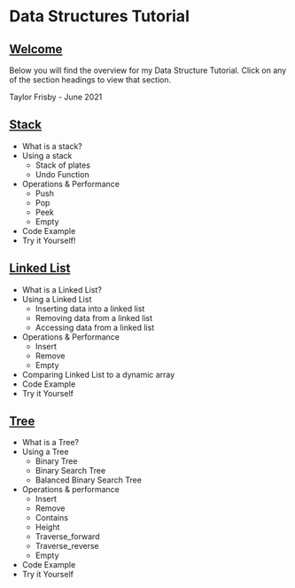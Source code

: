 # Data Structures Tutorial

## [Welcome](README.md)
Below you will find the overview for my Data Structure Tutorial. Click on any of the section headings to view that section.

Taylor Frisby - June 2021

## [Stack](Stack/Stack.md)
* What is a stack?
* Using a stack
    * Stack of plates
    * Undo Function
* Operations & Performance
    * Push
    * Pop
    * Peek
    * Empty
* Code Example
* Try it Yourself!

## [Linked List](Linked_list/Linked_list.md)
* What is a Linked List?
* Using a Linked List
    * Inserting data into a linked list
    * Removing data from a linked list
    * Accessing data from a linked list
* Operations & Performance
    * Insert
    * Remove
    * Empty
* Comparing Linked List to a dynamic array
* Code Example
* Try it Yourself

## [Tree](Tree/Tree.md)
* What is a Tree?
* Using a Tree
    * Binary Tree
    * Binary Search Tree
    * Balanced Binary Search Tree
* Operations & performance
    * Insert
    * Remove
    * Contains
    * Height
    * Traverse_forward
    * Traverse_reverse
    * Empty
* Code Example
* Try it Yourself
